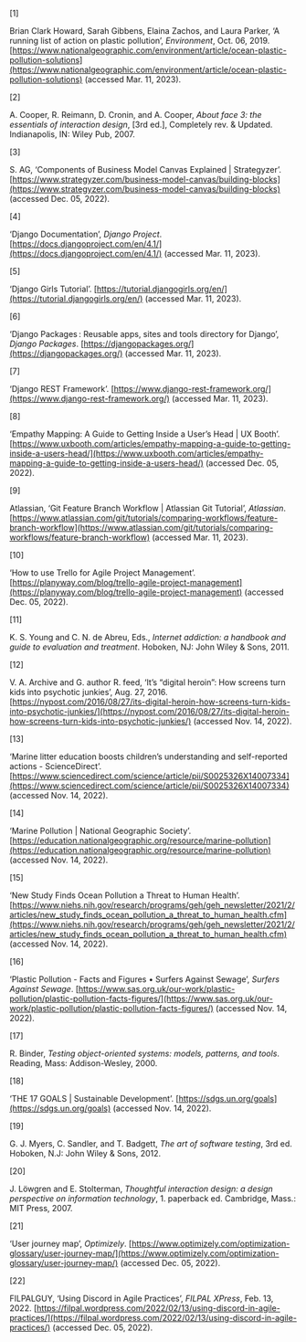 [1]

Brian Clark Howard, Sarah Gibbens, Elaina Zachos, and Laura Parker, ‘A running list of action on plastic pollution’, _Environment_, Oct. 06, 2019. [https://www.nationalgeographic.com/environment/article/ocean-plastic-pollution-solutions](https://www.nationalgeographic.com/environment/article/ocean-plastic-pollution-solutions) (accessed Mar. 11, 2023).

[2]

A. Cooper, R. Reimann, D. Cronin, and A. Cooper, _About face 3: the essentials of interaction design_, [3rd ed.], Completely rev. & Updated. Indianapolis, IN: Wiley Pub, 2007.

[3]

S. AG, ‘Components of Business Model Canvas Explained | Strategyzer’. [https://www.strategyzer.com/business-model-canvas/building-blocks](https://www.strategyzer.com/business-model-canvas/building-blocks) (accessed Dec. 05, 2022).

[4]

‘Django Documentation’, _Django Project_. [https://docs.djangoproject.com/en/4.1/](https://docs.djangoproject.com/en/4.1/) (accessed Mar. 11, 2023).

[5]

‘Django Girls Tutorial’. [https://tutorial.djangogirls.org/en/](https://tutorial.djangogirls.org/en/) (accessed Mar. 11, 2023).

[6]

‘Django Packages : Reusable apps, sites and tools directory for Django’, _Django Packages_. [https://djangopackages.org/](https://djangopackages.org/) (accessed Mar. 11, 2023).

[7]

‘Django REST Framework’. [https://www.django-rest-framework.org/](https://www.django-rest-framework.org/) (accessed Mar. 11, 2023).

[8]

‘Empathy Mapping: A Guide to Getting Inside a User’s Head | UX Booth’. [https://www.uxbooth.com/articles/empathy-mapping-a-guide-to-getting-inside-a-users-head/](https://www.uxbooth.com/articles/empathy-mapping-a-guide-to-getting-inside-a-users-head/) (accessed Dec. 05, 2022).

[9]

Atlassian, ‘Git Feature Branch Workflow | Atlassian Git Tutorial’, _Atlassian_. [https://www.atlassian.com/git/tutorials/comparing-workflows/feature-branch-workflow](https://www.atlassian.com/git/tutorials/comparing-workflows/feature-branch-workflow) (accessed Mar. 11, 2023).

[10]

‘How to use Trello for Agile Project Management’. [https://planyway.com/blog/trello-agile-project-management](https://planyway.com/blog/trello-agile-project-management) (accessed Dec. 05, 2022).

[11]

K. S. Young and C. N. de Abreu, Eds., _Internet addiction: a handbook and guide to evaluation and treatment_. Hoboken, NJ: John Wiley & Sons, 2011.

[12]

V. A. Archive and G. author R. feed, ‘It’s “digital heroin”: How screens turn kids into psychotic junkies’, Aug. 27, 2016. [https://nypost.com/2016/08/27/its-digital-heroin-how-screens-turn-kids-into-psychotic-junkies/](https://nypost.com/2016/08/27/its-digital-heroin-how-screens-turn-kids-into-psychotic-junkies/) (accessed Nov. 14, 2022).

[13]

‘Marine litter education boosts children’s understanding and self-reported actions - ScienceDirect’. [https://www.sciencedirect.com/science/article/pii/S0025326X14007334](https://www.sciencedirect.com/science/article/pii/S0025326X14007334) (accessed Nov. 14, 2022).

[14]

‘Marine Pollution | National Geographic Society’. [https://education.nationalgeographic.org/resource/marine-pollution](https://education.nationalgeographic.org/resource/marine-pollution) (accessed Nov. 14, 2022).

[15]

‘New Study Finds Ocean Pollution a Threat to Human Health’. [https://www.niehs.nih.gov/research/programs/geh/geh_newsletter/2021/2/articles/new_study_finds_ocean_pollution_a_threat_to_human_health.cfm](https://www.niehs.nih.gov/research/programs/geh/geh_newsletter/2021/2/articles/new_study_finds_ocean_pollution_a_threat_to_human_health.cfm) (accessed Nov. 14, 2022).

[16]

‘Plastic Pollution - Facts and Figures • Surfers Against Sewage’, _Surfers Against Sewage_. [https://www.sas.org.uk/our-work/plastic-pollution/plastic-pollution-facts-figures/](https://www.sas.org.uk/our-work/plastic-pollution/plastic-pollution-facts-figures/) (accessed Nov. 14, 2022).

[17]

R. Binder, _Testing object-oriented systems: models, patterns, and tools_. Reading, Mass: Addison-Wesley, 2000.

[18]

‘THE 17 GOALS | Sustainable Development’. [https://sdgs.un.org/goals](https://sdgs.un.org/goals) (accessed Nov. 14, 2022).

[19]

G. J. Myers, C. Sandler, and T. Badgett, _The art of software testing_, 3rd ed. Hoboken, N.J: John Wiley & Sons, 2012.

[20]

J. Löwgren and E. Stolterman, _Thoughtful interaction design: a design perspective on information technology_, 1. paperback ed. Cambridge, Mass.: MIT Press, 2007.

[21]

‘User journey map’, _Optimizely_. [https://www.optimizely.com/optimization-glossary/user-journey-map/](https://www.optimizely.com/optimization-glossary/user-journey-map/) (accessed Dec. 05, 2022).

[22]

FILPALGUY, ‘Using Discord in Agile Practices’, _FILPAL XPress_, Feb. 13, 2022. [https://filpal.wordpress.com/2022/02/13/using-discord-in-agile-practices/](https://filpal.wordpress.com/2022/02/13/using-discord-in-agile-practices/) (accessed Dec. 05, 2022).